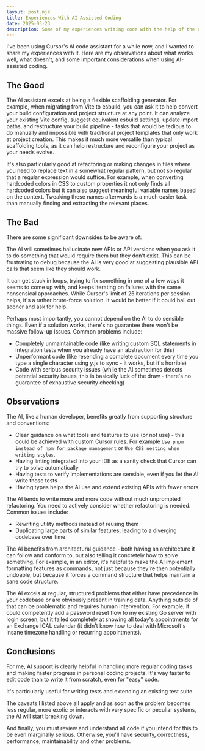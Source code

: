 ```yaml
---
layout: post.njk
title: Experiences With AI-Assisted Coding
date: 2025-03-23
description: Some of my experiences writing code with the help of the Cursor AI code assistant.
---
```


I've been using Cursor's AI code assistant for a while now, and I wanted to share my experiences with it. Here are my observations about what works well, what doesn't, and some important considerations when using AI-assisted coding.

## The Good

The AI assistant excels at being a flexible scaffolding generator. For example, when migrating from Vite to esbuild, you can ask it to help convert your build configuration and project structure at any point. It can analyze your existing Vite config, suggest equivalent esbuild settings, update import paths, and restructure your build pipeline - tasks that would be tedious to do manually and impossible with traditional project templates that only work at project creation. This makes it much more versatile than typical scaffolding tools, as it can help restructure and reconfigure your project as your needs evolve.

It's also particularly good at refactoring or making changes in files where you need to replace text in a somewhat regular pattern, but not so regular that a regular expression would suffice. For example, when converting hardcoded colors in CSS to custom properties it not only finds all hardcoded colors but it can also suggest meaningful variable names based on the context. Tweaking these names afterwards is a much easier task than manually finding and extracting the relevant places.

## The Bad

There are some significant downsides to be aware of:

The AI will sometimes hallucinate new APIs or API versions when you ask it to do something that would require them but they don't exist. This can be frustrating to debug because the AI is very good at suggesting plausible API calls that seem like they should work.

It can get stuck in loops, trying to fix something in one of a few ways it seems to come up with, and keeps iterating on failures with the same nonsensical approaches. While Cursor's limit of 25 iterations per session helps, it's a rather brute-force solution. It would be better if it could bail out sooner and ask for help.

Perhaps most importantly, you cannot depend on the AI to do sensible things. Even if a solution works, there's no guarantee there won't be massive follow-up issues. Common problems include:
- Completely unmaintainable code (like writing custom SQL statements in integration tests when you already have an abstraction for this)
- Unperformant code (like resending a complete document every time you type a single character using y.js to sync - it works, but it's horrible)
- Code with serious security issues (while the AI sometimes detects potential security issues, this is basically luck of the draw - there's no guarantee of exhaustive security checking)

## Observations

The AI, like a human developer, benefits greatly from supporting structure and conventions:

- Clear guidance on what tools and features to use (or not use) - this could be achieved with custom Cursor rules. For example `Use pnpm instead of npm for package management` or `Use CSS nesting when writing styles`.
- Having linting integrated into your IDE as a sanity check that Cursor can try to solve automatically
- Having tests to verify implementations are sensible, even if you let the AI write those tests
- Having types helps the AI use and extend existing APIs with fewer errors

The AI tends to write more and more code without much unprompted refactoring. You need to actively consider whether refactoring is needed. Common issues include:
- Rewriting utility methods instead of reusing them
- Duplicating large parts of similar features, leading to a diverging codebase over time

The AI benefits from architectural guidance - both having an architecture it can follow and conform to, but also telling it concretely how to solve something. For example, in an editor, it's helpful to make the AI implement formatting features as commands, not just because they're then potentially undoable, but because it forces a command structure that helps maintain a sane code structure.

The AI excels at regular, structured problems that either have precedence in your codebase or are obviously present in training data. Anything outside of that can be problematic and requires human intervention. For example, it could competently add a password reset flow to my existing Go server with login screen, but it failed completely at showing all today's appointments for an Exchange ICAL calendar (it didn't know how to deal with Microsoft's insane timezone handling or recurring appointments).

## Conclusions

For me, AI support is clearly helpful in handling more regular coding tasks and making faster progress in personal coding projects. It's way faster to edit code than to write it from scratch, even for "easy" code.

It's particularly useful for writing tests and extending an existing test suite.

The caveats I listed above all apply and as soon as the problem becomes less regular, more exotic or interacts with very specific or peculiar systems, the AI will start breaking down.

And finally, you must review and understand all code if you intend for this to be even marginally serious. Otherwise, you'll have security, correctness, performance, maintainability and other problems.
